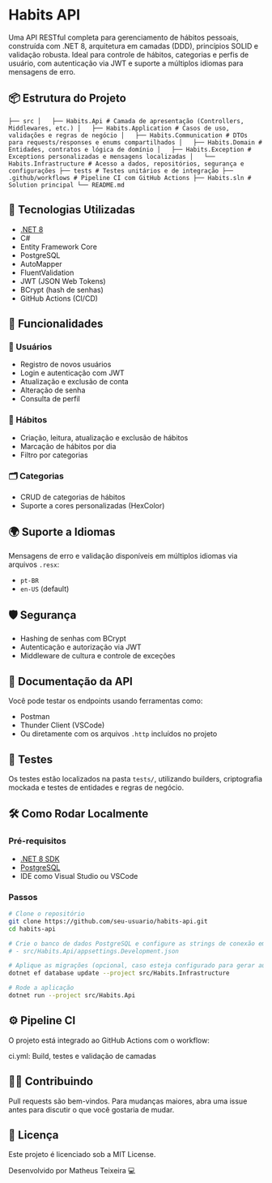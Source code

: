 # Habits API

Uma API RESTful completa para gerenciamento de hábitos pessoais, construída com .NET 8, arquitetura em camadas (DDD), princípios SOLID e validação robusta. Ideal para controle de hábitos, categorias e perfis de usuário, com autenticação via JWT e suporte a múltiplos idiomas para mensagens de erro.

## 📦 Estrutura do Projeto
`
  ├── src
  │   ├── Habits.Api # Camada de apresentação (Controllers, Middlewares, etc.)
  │   ├── Habits.Application # Casos de uso, validações e regras de negócio
  │   ├── Habits.Communication # DTOs para requests/responses e enums compartilhados
  │   ├── Habits.Domain # Entidades, contratos e lógica de domínio
  │   ├── Habits.Exception # Exceptions personalizadas e mensagens localizadas
  │   └── Habits.Infrastructure # Acesso a dados, repositórios, segurança e configurações
  ├── tests # Testes unitários e de integração
  ├── .github/workflows # Pipeline CI com GitHub Actions
  ├── Habits.sln # Solution principal
  └── README.md
`

## 🚀 Tecnologias Utilizadas

- [.NET 8](https://learn.microsoft.com/dotnet)
- C#
- Entity Framework Core
- PostgreSQL
- AutoMapper
- FluentValidation
- JWT (JSON Web Tokens)
- BCrypt (hash de senhas)
- GitHub Actions (CI/CD)

## 📌 Funcionalidades

### 🧑 Usuários
- Registro de novos usuários
- Login e autenticação com JWT
- Atualização e exclusão de conta
- Alteração de senha
- Consulta de perfil

### 📆 Hábitos
- Criação, leitura, atualização e exclusão de hábitos
- Marcação de hábitos por dia
- Filtro por categorias

### 🗂️ Categorias
- CRUD de categorias de hábitos
- Suporte a cores personalizadas (HexColor)

## 🌍 Suporte a Idiomas

Mensagens de erro e validação disponíveis em múltiplos idiomas via arquivos `.resx`:
- `pt-BR`
- `en-US` (default)

## 🛡️ Segurança

- Hashing de senhas com BCrypt
- Autenticação e autorização via JWT
- Middleware de cultura e controle de exceções

## 📑 Documentação da API

Você pode testar os endpoints usando ferramentas como:
- Postman
- Thunder Client (VSCode)
- Ou diretamente com os arquivos `.http` incluídos no projeto

## 🧪 Testes

Os testes estão localizados na pasta `tests/`, utilizando builders, criptografia mockada e testes de entidades e regras de negócio.

## 🛠️ Como Rodar Localmente

### Pré-requisitos

- [.NET 8 SDK](https://dotnet.microsoft.com/en-us/download)
- [PostgreSQL](https://www.postgresql.org/)
- IDE como Visual Studio ou VSCode

### Passos

```bash
# Clone o repositório
git clone https://github.com/seu-usuario/habits-api.git
cd habits-api

# Crie o banco de dados PostgreSQL e configure as strings de conexão em:
# - src/Habits.Api/appsettings.Development.json

# Aplique as migrações (opcional, caso esteja configurado para gerar automaticamente)
dotnet ef database update --project src/Habits.Infrastructure

# Rode a aplicação
dotnet run --project src/Habits.Api
```

## ⚙️ Pipeline CI
O projeto está integrado ao GitHub Actions com o workflow:

ci.yml: Build, testes e validação de camadas

## 👨‍💻 Contribuindo
Pull requests são bem-vindos. Para mudanças maiores, abra uma issue antes para discutir o que você gostaria de mudar.

## 📝 Licença
Este projeto é licenciado sob a MIT License.

Desenvolvido por Matheus Teixeira 💻
